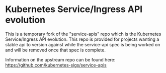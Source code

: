 # Kubernetes Service/Ingress API evolution

This is a temporary fork of the "service-apis" repo which is the Kubernetes Service/Ingress API evolution.
This repo is provided for projects wanting a stable api to version against while the service-api spec is being worked on and will be removed once that spec is complete.

Information on the upstream repo can be found here: https://github.com/kubernetes-sigs/service-apis